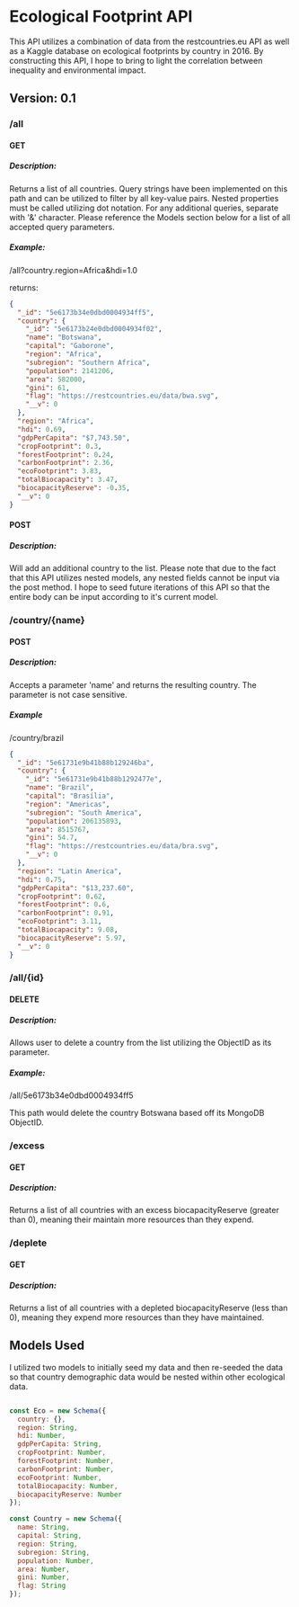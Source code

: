 # Ecological Footprint API

This API utilizes a combination of data from the restcountries.eu API as well as a Kaggle database on ecological footprints by country in 2016. By constructing this API, I hope to bring to light the correlation between inequality and environmental impact.

## Version: 0.1

### /all

#### GET

##### Description:

Returns a list of all countries. Query strings have been implemented on this path and can be utilized to filter by all key-value pairs. Nested properties must be called utilizing dot notation. For any additional queries, separate with '&' character. Please reference the Models section below for a list of all accepted query parameters.

##### Example:

/all?country.region=Africa&hdi=1.0

returns:

```json
{
  "_id": "5e6173b34e0dbd0004934ff5",
  "country": {
    "_id": "5e6173b24e0dbd0004934f02",
    "name": "Botswana",
    "capital": "Gaborone",
    "region": "Africa",
    "subregion": "Southern Africa",
    "population": 2141206,
    "area": 582000,
    "gini": 61,
    "flag": "https://restcountries.eu/data/bwa.svg",
    "__v": 0
  },
  "region": "Africa",
  "hdi": 0.69,
  "gdpPerCapita": "$7,743.50",
  "cropFootprint": 0.3,
  "forestFootprint": 0.24,
  "carbonFootprint": 2.36,
  "ecoFootprint": 3.83,
  "totalBiocapacity": 3.47,
  "biocapacityReserve": -0.35,
  "__v": 0
}
```

#### POST

##### Description:

Will add an additional country to the list. Please note that due to the fact that this API utilizes nested models, any nested fields cannot be input via the post method. I hope to seed future iterations of this API so that the entire body can be input according to it's current model.

### /country/{name}

#### POST

##### Description:

Accepts a parameter 'name' and returns the resulting country. The parameter is not case sensitive.

##### Example

/country/brazil

```json
{
  "_id": "5e61731e9b41b88b129246ba",
  "country": {
    "_id": "5e61731e9b41b88b1292477e",
    "name": "Brazil",
    "capital": "Brasília",
    "region": "Americas",
    "subregion": "South America",
    "population": 206135893,
    "area": 8515767,
    "gini": 54.7,
    "flag": "https://restcountries.eu/data/bra.svg",
    "__v": 0
  },
  "region": "Latin America",
  "hdi": 0.75,
  "gdpPerCapita": "$13,237.60",
  "cropFootprint": 0.62,
  "forestFootprint": 0.6,
  "carbonFootprint": 0.91,
  "ecoFootprint": 3.11,
  "totalBiocapacity": 9.08,
  "biocapacityReserve": 5.97,
  "__v": 0
}
```

### /all/{id}

#### DELETE

##### Description:

Allows user to delete a country from the list utilizing the ObjectID as its parameter.

##### Example:

/all/5e6173b34e0dbd0004934ff5

This path would delete the country Botswana based off its MongoDB ObjectID.

### /excess

#### GET

##### Description:

Returns a list of all countries with an excess biocapacityReserve (greater than 0), meaning their maintain more resources than they expend.

### /deplete

#### GET

##### Description:

Returns a list of all countries with a depleted biocapacityReserve (less than 0), meaning they expend more resources than they have maintained.

## Models Used

I utilized two models to initially seed my data and then re-seeded the data so that country demographic data would be nested within other ecological data.

```Javascript

const Eco = new Schema({
  country: {},
  region: String,
  hdi: Number,
  gdpPerCapita: String,
  cropFootprint: Number,
  forestFootprint: Number,
  carbonFootprint: Number,
  ecoFootprint: Number,
  totalBiocapacity: Number,
  biocapacityReserve: Number
});

const Country = new Schema({
  name: String,
  capital: String,
  region: String,
  subregion: String,
  population: Number,
  area: Number,
  gini: Number,
  flag: String
});

```

